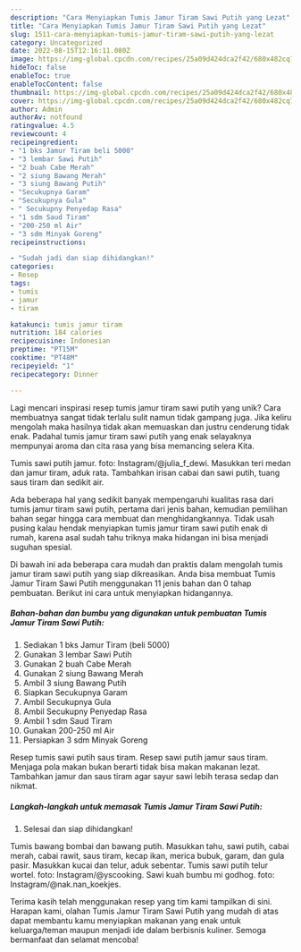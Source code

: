 ```yaml
---
description: "Cara Menyiapkan Tumis Jamur Tiram Sawi Putih yang Lezat"
title: "Cara Menyiapkan Tumis Jamur Tiram Sawi Putih yang Lezat"
slug: 1511-cara-menyiapkan-tumis-jamur-tiram-sawi-putih-yang-lezat
category: Uncategorized
date: 2022-08-15T12:16:11.080Z
image: https://img-global.cpcdn.com/recipes/25a09d424dca2f42/680x482cq70/tumis-jamur-tiram-sawi-putih-foto-resep-utama.jpg
hideToc: false
enableToc: true
enableTocContent: false
thumbnail: https://img-global.cpcdn.com/recipes/25a09d424dca2f42/680x482cq70/tumis-jamur-tiram-sawi-putih-foto-resep-utama.jpg
cover: https://img-global.cpcdn.com/recipes/25a09d424dca2f42/680x482cq70/tumis-jamur-tiram-sawi-putih-foto-resep-utama.jpg
author: Admin
authorAv: notfound
ratingvalue: 4.5
reviewcount: 4
recipeingredient:
- "1 bks Jamur Tiram beli 5000"
- "3 lembar Sawi Putih"
- "2 buah Cabe Merah"
- "2 siung Bawang Merah"
- "3 siung Bawang Putih"
- "Secukupnya Garam"
- "Secukupnya Gula"
- " Secukupny Penyedap Rasa"
- "1 sdm Saud Tiram"
- "200-250 ml Air"
- "3 sdm Minyak Goreng"
recipeinstructions:

- "Sudah jadi dan siap dihidangkan!"
categories:
- Resep
tags:
- tumis
- jamur
- tiram

katakunci: tumis jamur tiram 
nutrition: 184 calories
recipecuisine: Indonesian
preptime: "PT15M"
cooktime: "PT48M"
recipeyield: "1"
recipecategory: Dinner

---
```





Lagi mencari inspirasi resep tumis jamur tiram sawi putih yang unik? Cara membuatnya sangat tidak terlalu sulit namun tidak gampang juga. Jika keliru mengolah maka hasilnya tidak akan memuaskan dan justru cenderung tidak enak. Padahal tumis jamur tiram sawi putih yang enak selayaknya mempunyai aroma dan cita rasa yang bisa memancing selera Kita.





Tumis sawi putih jamur. foto: Instagram/@julia_f_dewi. Masukkan teri medan dan jamur tiram, aduk rata. Tambahkan irisan cabai dan sawi putih, tuang saus tiram dan sedikit air.

Ada beberapa hal yang sedikit banyak mempengaruhi kualitas rasa dari tumis jamur tiram sawi putih, pertama dari jenis bahan, kemudian pemilihan bahan segar hingga cara membuat dan menghidangkannya. Tidak usah pusing kalau hendak menyiapkan tumis jamur tiram sawi putih enak di rumah, karena asal sudah tahu triknya maka hidangan ini bisa menjadi suguhan spesial.






Di bawah ini ada beberapa cara mudah dan praktis dalam mengolah tumis jamur tiram sawi putih yang siap dikreasikan. Anda bisa membuat Tumis Jamur Tiram Sawi Putih menggunakan 11 jenis bahan dan 0 tahap pembuatan. Berikut ini cara untuk menyiapkan hidangannya.

<!--inarticleads1-->

##### Bahan-bahan dan bumbu yang digunakan untuk pembuatan Tumis Jamur Tiram Sawi Putih:

1. Sediakan 1 bks Jamur Tiram (beli 5000)
1. Gunakan 3 lembar Sawi Putih
1. Gunakan 2 buah Cabe Merah
1. Gunakan 2 siung Bawang Merah
1. Ambil 3 siung Bawang Putih
1. Siapkan Secukupnya Garam
1. Ambil Secukupnya Gula
1. Ambil  Secukupny Penyedap Rasa
1. Ambil 1 sdm Saud Tiram
1. Gunakan 200-250 ml Air
1. Persiapkan 3 sdm Minyak Goreng


Resep tumis sawi putih saus tiram. Resep sawi putih jamur saus tiram. Menjaga pola makan bukan berarti tidak bisa makan makanan lezat. Tambahkan jamur dan saus tiram agar sayur sawi lebih terasa sedap dan nikmat. 

<!--inarticleads2-->

##### Langkah-langkah untuk memasak Tumis Jamur Tiram Sawi Putih:


1. Selesai dan siap dihidangkan!

Tumis bawang bombai dan bawang putih. Masukkan tahu, sawi putih, cabai merah, cabai rawit, saus tiram, kecap ikan, merica bubuk, garam, dan gula pasir. Masukkan kucai dan telur, aduk sebentar. Tumis sawi putih telur wortel. foto: Instagram/@yscooking. Sawi kuah bumbu mi godhog. foto: Instagram/@nak.nan_koekjes. 

Terima kasih telah menggunakan resep yang tim kami tampilkan di sini. Harapan kami, olahan Tumis Jamur Tiram Sawi Putih yang mudah di atas dapat membantu kamu menyiapkan makanan yang enak untuk keluarga/teman maupun menjadi ide dalam berbisnis kuliner. Semoga bermanfaat dan selamat mencoba!
